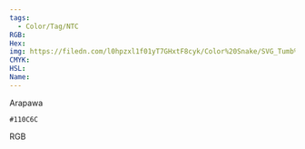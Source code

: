 ```yaml
---
tags:
  - Color/Tag/NTC
RGB:
Hex:
img: https://filedn.com/l0hpzxl1f01yT7GHxtF8cyk/Color%20Snake/SVG_Tumb%20Mass%20No%20Name/110C6C.svg
CMYK:
HSL:
Name:
---
```

Arapawa
```palette
#110C6C
```
RGB
